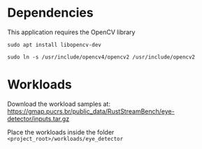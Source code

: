 # Dependencies
This application requires the OpenCV library
```
sudo apt install libopencv-dev
```

```
sudo ln -s /usr/include/opencv4/opencv2 /usr/include/opencv2
```

# Workloads
Download the workload samples at: https://gmap.pucrs.br/public_data/RustStreamBench/eye-detector/inputs.tar.gz

Place the workloads inside the folder `<project_root>/workloads/eye_detector`